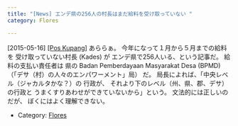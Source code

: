 ```yaml
---
title: "[News] エンデ県の256人の村長はまだ給料を受け取っていない "
category: Flores

---
```


[2015-05-16] [[Pos Kupang]](http://kupang.tribunnews.com/2015/05/15/255-kades-di-ende-belum-terima-gaji)  あららぁ。
今年になって１月から５月までの給料を
受け取っていない村長 (Kades) が
エンデ県で256人いる、という記事だ。
給料の支払い責任者は
県の Badan Pemberdayaan Masyarakat Desa (BPMD) 
（「デサ（村）の人々のエンパワーメント」局）
だ。
局長によれば、「中央レベル（ジャカルタかな？）の
行政が、
それより下のレベル（州、県、郡、デサ）の行政と
うまくすりあわせができていないから」という。
文法的には正しいのだが、
ぼくにはよく理解できない。

- Category: [Flores](https://merapano.github.io/categories.html#Flores)

